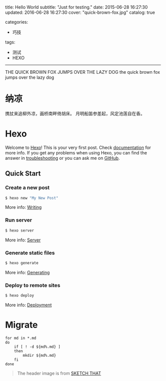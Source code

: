 title: Hello World
subtitle: "Just for testing."
date: 2015-06-28 16:27:30
updated: 2016-06-28 16:27:30
cover: "quick-brown-fox.jpg"
catalog: true

categories:
- 巧技

tags:
- 测试
- HEXO
---

THE QUICK BROWN FOX JUMPS OVER THE LAZY DOG
the quick brown fox jumps over the lazy dog

<!--more--> 

# 纳凉
携扙来追柳外凉，画桥南畔倚胡床。
月明船笛参差起，风定池莲自在香。 

# Hexo
Welcome to [Hexo](http://hexo.io/)! This is your very first post. Check [documentation](http://hexo.io/docs/) for more info. If you get any problems when using Hexo, you can find the answer in [troubleshooting](http://hexo.io/docs/troubleshooting.html) or you can ask me on [GitHub](https://github.com/hexojs/hexo/issues).

## Quick Start

### Create a new post

``` bash
$ hexo new "My New Post"
```

More info: [Writing](http://hexo.io/docs/writing.html)

### Run server

``` bash
$ hexo server
```

More info: [Server](http://hexo.io/docs/server.html)

### Generate static files

``` bash
$ hexo generate
```

More info: [Generating](http://hexo.io/docs/generating.html)

### Deploy to remote sites

``` bash
$ hexo deploy
```

More info: [Deployment](http://hexo.io/docs/deployment.html)

# Migrate
```shell
for md in *.md
do
    if [ ! -d ${md%.md} ]
    then
        mkdir ${md%.md}
    fi
done
```

> The header image is from [SKETCH THAT](https://sketchthatout.wordpress.com/tag/art/page/4/)
